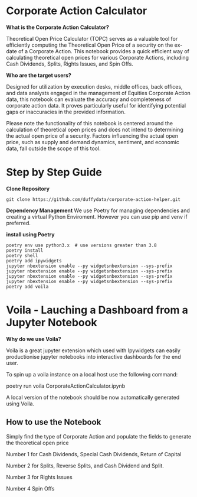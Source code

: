 # Corporate Action Calculator

**What is the Corporate Action Calculator?**

Theoretical Open Price Calculator (TOPC) serves as a valuable tool for efficiently computing the Theoretical Open Price of a security on the ex-date of a Corporate Action. This notebook provides a quick efficient way of calculating theoretical open prices for various Corporate Actions, including Cash Dividends, Splits, Rights Issues, and Spin Offs.

**Who are the target users?**

Designed for utilization by execution desks, middle offices, back offices, and data analysts engaged in the management of Equities Corporate Action data, this notebook can evaluate the accuracy and completeness of corporate action data. It proves particularly useful for identifying potential gaps or inaccuracies in the provided information.

Please note the functionality of this notebook is centered around the calculation of theoretical open prices and does not intend to determining the actual open price of a security. Factors influencing the actual open price, such as supply and demand dynamics, sentiment, and economic data, fall outside the scope of this tool.

# Step by Step Guide 

**Clone Repository**
```
git clone https://github.com/duffydata/corporate-action-helper.git 
```
**Dependency Management**
We use Poetry for managing dependencies and creating a virtual Python Enviroment. However you can use pip and venv if preferred. 

**install using Poetry**
```
poetry env use python3.x  # use versions greater than 3.8
poetry install
poetry shell
poetry add ipywidgets
jupyter nbextension enable --py widgetsnbextension --sys-prefix
jupyter nbextension enable --py widgetsnbextension --sys-prefix
jupyter nbextension enable --py widgetsnbextension --sys-prefix
jupyter nbextension enable --py widgetsnbextension --sys-prefix
poetry add voila
```

# Voila -  Lauching a Dashboard from a Jupyter Notebook 

**Why do we use Voila?**

Voila is a great jupyter extension which used with Ipywidgets can easily productionise jupyter notebooks into interactive dashboards for the end user. 

To spin up a voila instance on a local host use the following command: 

poetry run voila CorporateActionCalculator.ipynb
 
A local version of the notebook should be now automatically generated using Voila. 
## How to use the Notebook 

Simply find the type of Corporate Action and populate the fields to generate the theoretical open price

Number 1 for Cash Dividends, Special Cash Dividends, Return of Capital

Number 2 for Splits, Reverse Splits, and Cash Dividend and Split. 

Number 3 for Rights Issues

Number 4 Spin Offs

